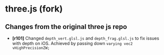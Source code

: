 three.js (fork)
========

## Changes from the original three js repo
- **[r101]** Changed `depth_vert.glsl.js` and `depth_frag.glsl.js` to fix issues 
with depth on iOS. Achieved by passing down `varying vec2 vHighPrecisionZW;`
